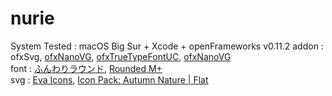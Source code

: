 # nurie
System Tested : macOS Big Sur + Xcode + openFrameworks v0.11.2
addon : ofxSvg, [ofxNanoVG](https://github.com/satoruhiga/ofxNanoVG), [ofxTrueTypeFontUC](https://github.com/hironishihara/ofxTrueTypeFontUC), [ofxNanoVG](https://github.com/satoruhiga/ofxNanoVG)  
font : [ふんわりラウンド](https://suzukimemo.com/post-1302), [Rounded M+](http://jikasei.me/font/rounded-mplus/about.html)  
svg : [Eva Icons](https://akveo.github.io/eva-icons/#/), [Icon Pack: Autumn Nature | Flat](https://www.flaticon.com/packs/autumn-nature-55)
